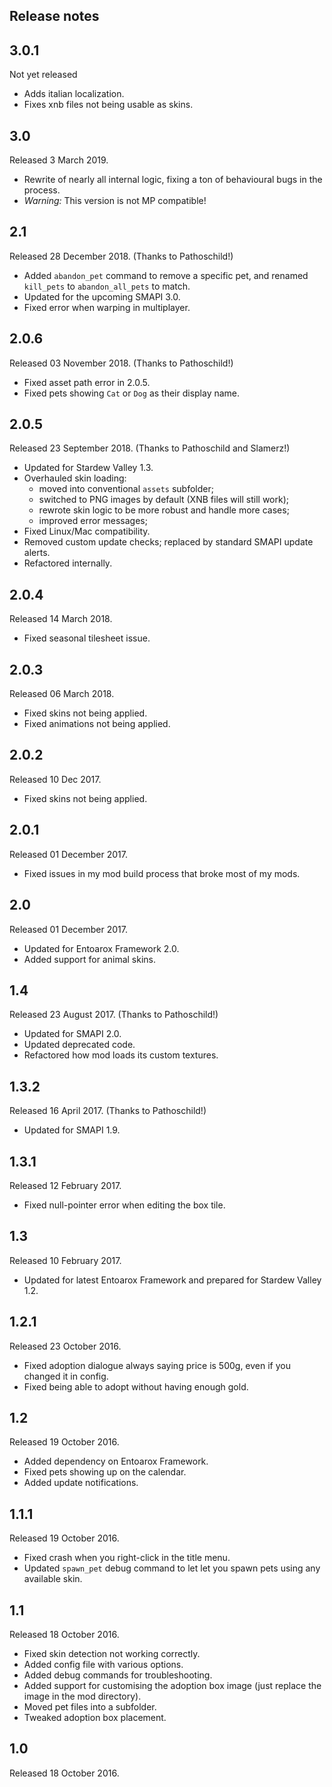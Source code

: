 ## Release notes
## 3.0.1
Not yet released

* Adds italian localization.
* Fixes xnb files not being usable as skins.

## 3.0
Released 3 March 2019.

* Rewrite of nearly all internal logic, fixing a ton of behavioural bugs in the process.
* *Warning:* This version is not MP compatible!

## 2.1
Released 28 December 2018. (Thanks to Pathoschild!)

* Added `abandon_pet` command to remove a specific pet, and renamed `kill_pets` to `abandon_all_pets` to match.
* Updated for the upcoming SMAPI 3.0.
* Fixed error when warping in multiplayer.

## 2.0.6
Released 03 November 2018. (Thanks to Pathoschild!)

* Fixed asset path error in 2.0.5.
* Fixed pets showing `Cat` or `Dog` as their display name.

## 2.0.5
Released 23 September 2018. (Thanks to Pathoschild and Slamerz!)

* Updated for Stardew Valley 1.3.
* Overhauled skin loading:
  * moved into conventional `assets` subfolder;
  * switched to PNG images by default (XNB files will still work);
  * rewrote skin logic to be more robust and handle more cases;
  * improved error messages;
* Fixed Linux/Mac compatibility.
* Removed custom update checks; replaced by standard SMAPI update alerts.
* Refactored internally.

## 2.0.4
Released 14 March 2018.

* Fixed seasonal tilesheet issue.

## 2.0.3
Released 06 March 2018.

* Fixed skins not being applied.
* Fixed animations not being applied.

## 2.0.2
Released 10 Dec 2017.

* Fixed skins not being applied.

## 2.0.1
Released 01 December 2017.

* Fixed issues in my mod build process that broke most of my mods.

## 2.0
Released 01 December 2017.

* Updated for Entoarox Framework 2.0.
* Added support for animal skins.

## 1.4
Released 23 August 2017. (Thanks to Pathoschild!)

* Updated for SMAPI 2.0.
* Updated deprecated code.
* Refactored how mod loads its custom textures.

## 1.3.2
Released 16 April 2017. (Thanks to Pathoschild!)

* Updated for SMAPI 1.9.

## 1.3.1
Released 12 February 2017.

* Fixed null-pointer error when editing the box tile.

## 1.3
Released 10 February 2017.

* Updated for latest Entoarox Framework and prepared for Stardew Valley 1.2.

## 1.2.1
Released 23 October 2016.

* Fixed adoption dialogue always saying price is 500g, even if you changed it in config.
* Fixed being able to adopt without having enough gold.

## 1.2
Released 19 October 2016.

* Added dependency on Entoarox Framework.
* Fixed pets showing up on the calendar.
* Added update notifications.

## 1.1.1
Released 19 October 2016.

* Fixed crash when you right-click in the title menu.
* Updated `spawn_pet` debug command to let let you spawn pets using any available skin.

## 1.1
Released 18 October 2016.

* Fixed skin detection not working correctly.
* Added config file with various options.
* Added debug commands for troubleshooting.
* Added support for customising the adoption box image (just replace the image in the mod directory).
* Moved pet files into a subfolder.
* Tweaked adoption box placement.

## 1.0
Released 18 October 2016.
